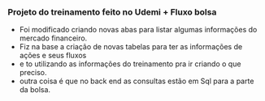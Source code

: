 ### Projeto do treinamento feito no Udemi + Fluxo bolsa

* Foi modificado criando novas abas para listar algumas informações do mercado financeiro.
* Fiz na base a criação de novas tabelas para ter as informações de ações e seus fluxos
* e to utilizando as informações do treinamento pra ir criando o que preciso.
* outra coisa é que no back end as consultas estão em Sql para a parte da bolsa.

